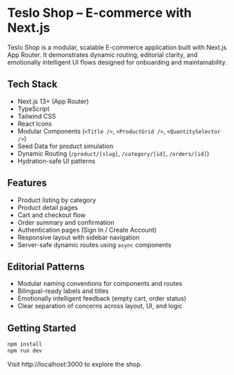 # Teslo Shop – E-commerce with Next.js

Teslo Shop is a modular, scalable E-commerce application built with Next.js App Router. It demonstrates dynamic routing, editorial clarity, and emotionally intelligent UI flows designed for onboarding and maintainability.

## Tech Stack

- Next.js 13+ (App Router)
- TypeScript
- Tailwind CSS
- React Icons
- Modular Components (`<Title />`, `<ProductGrid />`, `<QuantitySelector />`)
- Seed Data for product simulation
- Dynamic Routing (`/product/[slug]`, `/category/[id]`, `/orders/[id]`)
- Hydration-safe UI patterns

## Features

- Product listing by category
- Product detail pages
- Cart and checkout flow
- Order summary and confirmation
- Authentication pages (Sign In / Create Account)
- Responsive layout with sidebar navigation
- Server-safe dynamic routes using `async` components

## Editorial Patterns

- Modular naming conventions for components and routes
- Bilingual-ready labels and titles
- Emotionally intelligent feedback (empty cart, order status)
- Clear separation of concerns across layout, UI, and logic

## Getting Started

```bash
npm install
npm run dev
```

Visit http://localhost:3000 to explore the shop.
